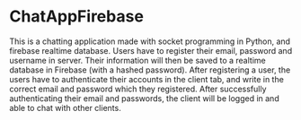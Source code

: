 # ChatAppFirebase
This is a chatting application made with socket programming in Python, and firebase realtime database.
Users have to register their email, password and username in server. Their information will then be saved to a realtime database in Firebase (with a hashed password).
After registering a user, the users have to authenticate their accounts in the client tab, and write in the correct email and password which they registered. 
After successfully authenticating their email and passwords, the client will be logged in and able to chat with other clients.
